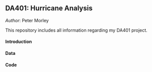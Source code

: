 ## DA401: Hurricane Analysis

*Author*: Peter Morley

This repository includes all information regarding my DA401 project.

#### Introduction


#### Data


#### Code
